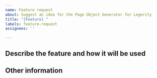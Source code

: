 ```yaml
---
name: Feature request
about: Suggest an idea for the Page Object Generator for Legerity
title: "[Feature] "
labels: feature-request
assignees: ''

---
```


## Describe the feature and how it will be used
<!-- Please describe the idea you'd like to see implemented -->

## Other information
<!-- Please provide any additional information, links, or screenshots below if applicable -->
